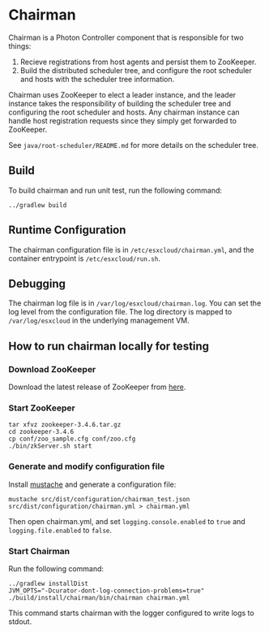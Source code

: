 # Chairman

Chairman is a Photon Controller component that is responsible for two things:

1. Recieve registrations from host agents and persist them to ZooKeeper.
2. Build the distributed scheduler tree, and configure the root scheduler
   and hosts with the scheduler tree information.

Chairman uses ZooKeeper to elect a leader instance, and the leader instance
takes the responsibility of building the scheduler tree and configuring the
root scheduler and hosts. Any chairman instance can handle host registration
requests since they simply get forwarded to ZooKeeper.

See `java/root-scheduler/README.md` for more details on the scheduler tree.

## Build

To build chairman and run unit test, run the following command:

    ../gradlew build


## Runtime Configuration

The chairman configuration file is in `/etc/esxcloud/chairman.yml`, and the
container entrypoint is `/etc/esxcloud/run.sh`.

## Debugging

The chairman log file is in `/var/log/esxcloud/chairman.log`. You can set the
log level from the configuration file. The log directory is mapped to `/var/log/esxcloud`
in the underlying management VM.

## How to run chairman locally for testing

### Download ZooKeeper

Download the latest release of ZooKeeper from
[here](http://www.apache.org/dyn/closer.cgi/zookeeper/).

### Start ZooKeeper

    tar xfvz zookeeper-3.4.6.tar.gz
    cd zookeeper-3.4.6
    cp conf/zoo_sample.cfg conf/zoo.cfg
    ./bin/zkServer.sh start

### Generate and modify configuration file

Install [mustache](https://github.com/mustache/mustache) and generate a
configuration file:

    mustache src/dist/configuration/chairman_test.json src/dist/configuration/chairman.yml > chairman.yml

Then open chairman.yml, and set `logging.console.enabled` to `true` and
`logging.file.enabled` to `false`.

### Start Chairman

Run the following command:

    ../gradlew installDist
    JVM_OPTS="-Dcurator-dont-log-connection-problems=true" ./build/install/chairman/bin/chairman chairman.yml

This command starts chairman with the logger configured to write logs to stdout.
